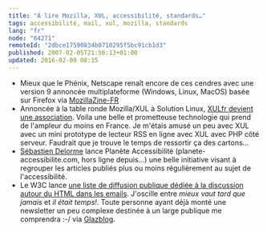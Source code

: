 ```yaml
---
title: "À lire Mozilla, XUL, accessibilité, standards…"
tags: accessibilité, mail, xul, mozilla, standards
lang: "fr"
node: "64271"
remoteId: "2dbce17590834b0710295f5bc91cb1d3"
published: 2007-02-05T21:56:13+01:00
updated: 2016-02-09 08:15
---
```


* Mieux que le Phénix, Netscape renaît encore de ces cendres avec une version 9
  annoncée multiplateforme (Windows, Linux, MacOS) basée sur Firefox via
  [MozillaZine-FR](http://www.mozillazine-fr.org/archive.phtml?article=20397)
* Annoncée à la table ronde Mozilla/XUL à Solution Linux, [XULfr devient une
  association](http://xulfr.org/news/2007/02/02/197-creation-de-l-association-xulfr).
  Voila une belle et prometteuse technologie qui prend de l'ampleur du moins en
  France. Je m'étais amusé un peu avec XUL avec un mini prototype de lecteur RSS
  en ligne avec XUL avec PHP côté serveur. Faudrait que je trouve le temps de
  ressortir ça des cartons…
* [Sébastien
  Delorme](http://tentatives-accessibles.eu/60-lancement-de-planete-accessibilite)
  lance Planète Accessibilité (planete-accessibilite.com, hors ligne depuis…)
  une belle initiative visant à regrouper les articles publiés plus ou moins
  régulièrement au sujet de l'accessibilité.
* Le W3C lance [une liste de diffusion publique dédiée à la discussion autour du
  HTML dans les emails](http://lists.w3.org/Archives/Public/public-html-mail/).
  J'oscille entre *mieux vaut tard que jamais* et *il était temps!*. Toute
  personne ayant déjà monté une newsletter un peu complexe destinée à un large
  publique me comprendra :-/ via
  [Glazblog](http://www.glazman.org/weblog/dotclear/index.php?post/2007/02/02/2494-public-html-mail).
